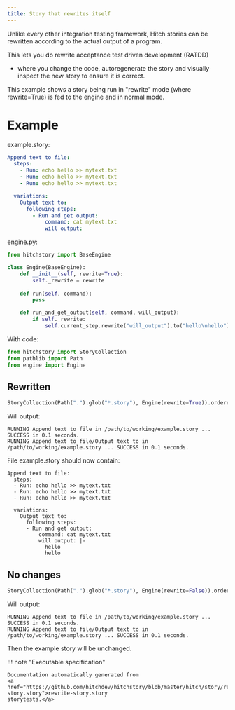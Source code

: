 ```yaml
---
title: Story that rewrites itself
---
```




Unlike every other integration testing framework, Hitch stories
can be rewritten according to the actual output of a program.

This lets you do rewrite acceptance test driven development (RATDD)
- where you change the code, autoregenerate the story and visually
inspect the new story to ensure it is correct.

This example shows a story being run in "rewrite" mode (where
rewrite=True) is fed to the engine and in normal mode.


# Example



example.story:

```yaml
Append text to file:
  steps:
    - Run: echo hello >> mytext.txt
    - Run: echo hello >> mytext.txt
    - Run: echo hello >> mytext.txt

  variations:
    Output text to:
      following steps:
        - Run and get output:
            command: cat mytext.txt
            will output: 
```
engine.py:

```python
from hitchstory import BaseEngine

class Engine(BaseEngine):
    def __init__(self, rewrite=True):
        self._rewrite = rewrite
    
    def run(self, command):
        pass

    def run_and_get_output(self, command, will_output):
        if self._rewrite:
            self.current_step.rewrite("will_output").to("hello\nhello")
```

With code:

```python
from hitchstory import StoryCollection
from pathlib import Path
from engine import Engine

```




## Rewritten







```python
StoryCollection(Path(".").glob("*.story"), Engine(rewrite=True)).ordered_by_name().play()

```

Will output:
```
RUNNING Append text to file in /path/to/working/example.story ... SUCCESS in 0.1 seconds.
RUNNING Append text to file/Output text to in /path/to/working/example.story ... SUCCESS in 0.1 seconds.
```




File example.story should now contain:

```
Append text to file:
  steps:
  - Run: echo hello >> mytext.txt
  - Run: echo hello >> mytext.txt
  - Run: echo hello >> mytext.txt

  variations:
    Output text to:
      following steps:
      - Run and get output:
          command: cat mytext.txt
          will output: |-
            hello
            hello
```


## No changes







```python
StoryCollection(Path(".").glob("*.story"), Engine(rewrite=False)).ordered_by_name().play()

```

Will output:
```
RUNNING Append text to file in /path/to/working/example.story ... SUCCESS in 0.1 seconds.
RUNNING Append text to file/Output text to in /path/to/working/example.story ... SUCCESS in 0.1 seconds.
```




Then the example story will be unchanged.







!!! note "Executable specification"

    Documentation automatically generated from 
    <a href="https://github.com/hitchdev/hitchstory/blob/master/hitch/story/rewrite-story.story">rewrite-story.story
    storytests.</a>

